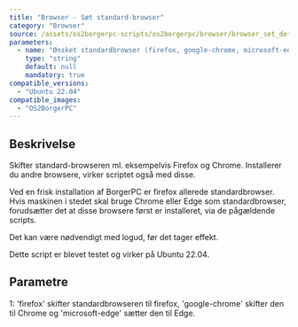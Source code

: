 ```yaml
---
title: "Browser - Sæt standard-browser"
category: "Browser"
source: /assets/os2borgerpc-scripts/os2borgerpc/browser/browser_set_default.sh
parameters:
  - name: "Ønsket standardbrowser (firefox, google-chrome, microsoft-edge)"
    type: "string"
    default: null
    mandatory: true
compatible_versions:
  - "Ubuntu 22.04"
compatible_images:
  - "OS2BorgerPC"
---
```


## Beskrivelse
Skifter standard-browseren ml. eksempelvis Firefox og Chrome. 
Installerer du andre browsere, virker scriptet også med disse.

Ved en frisk installation af BorgerPC er firefox allerede standardbrowser.
Hvis maskinen i stedet skal bruge Chrome eller Edge som standardbrowser, forudsætter det at disse browsere først er installeret, via de pågældende scripts.

Det kan være nødvendigt med logud, før det tager effekt.

Dette script er blevet testet og virker på Ubuntu 22.04.

## Parametre
1: 'firefox' skifter standardbrowseren til firefox, 'google-chrome' skifter den til Chrome og 'microsoft-edge' sætter den til Edge.



